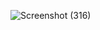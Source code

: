 ![Screenshot (316)](https://github.com/vinayanac81/mern-ecommerce/assets/150001103/a2450b21-f800-41c5-bf6f-aa4f28e1b39c)
